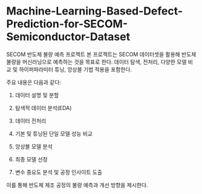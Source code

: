# Machine-Learning-Based-Defect-Prediction-for-SECOM-Semiconductor-Dataset
SECOM 반도체 불량 예측 프로젝트
본 프로젝트는 SECOM 데이터셋을 활용해 반도체 불량을 머신러닝으로 예측하는 것을 목표로 한다. 데이터 탐색, 전처리, 다양한 모델 비교 및 하이퍼파라미터 튜닝, 앙상블 기법 적용을 포함한다.

주요 내용은 다음과 같다:

1. 데이터 설명 및 분할

2. 탐색적 데이터 분석(EDA)

3. 데이터 전처리

4. 기본 및 튜닝된 단일 모델 성능 비교

5. 앙상블 모델 분석

6. 최종 모델 선정

7. 변수 중요도 분석 및 공정 인사이트 도출

이를 통해 반도체 제조 공정의 불량 예측과 개선 방향을 제시한다.
